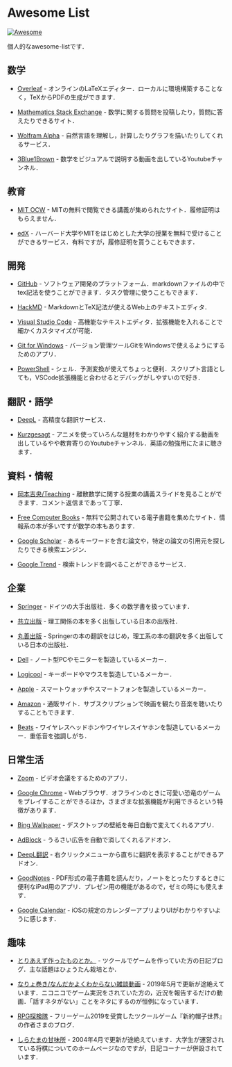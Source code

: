 # Awesome List

[![Awesome](https://cdn.rawgit.com/sindresorhus/awesome/d7305f38d29fed78fa85652e3a63e154dd8e8829/media/badge.svg)](https://github.com/sindresorhus/awesome)

個人的なawesome-listです．

## 数学

- [Overleaf](https://ja.overleaf.com/) - オンラインのLaTeXエディター．ローカルに環境構築することなく，TeXからPDFの生成ができます．

- [Mathematics Stack Exchange](https://math.stackexchange.com/) - 数学に関する質問を投稿したり，質問に答えたりできるサイト．

- [Wolfram Alpha](https://www.wolframalpha.com/) - 自然言語を理解し，計算したりグラフを描いたりしてくれるサービス．

- [3Blue1Brown](https://www.youtube.com/c/3blue1brown) - 数学をビジュアルで説明する動画を出しているYoutubeチャンネル．

## 教育

- [MIT OCW](https://ocw.mit.edu/) - MITの無料で閲覧できる講義が集められたサイト．履修証明はもらえません．

- [edX](https://www.edx.org/) - ハーバード大学やMITをはじめとした大学の授業を無料で受けることができるサービス．有料ですが，履修証明を貰うこともできます．

## 開発

- [GitHub](https://github.co.jp/) - ソフトウェア開発のプラットフォーム．markdownファイルの中でtex記法を使うことができます．タスク管理に使うこともできます．

- [HackMD](https://hackmd.io/) - MarkdownとTeX記法が使えるWeb上のテキストエディタ．

- [Visual Studio Code](https://azure.microsoft.com/ja-jp/products/visual-studio-code/) - 高機能なテキストエディタ．拡張機能を入れることで細かくカスタマイズが可能．

- [Git for Windows](https://gitforwindows.org/) - バージョン管理ツールGitをWindowsで使えるようにするためのアプリ．

- [PowerShell](https://github.com/PowerShell/PowerShell) - シェル．予測変換が使えてちょっと便利．スクリプト言語としても，VSCode拡張機能と合わせるとデバッグがしやすいので好き．

## 翻訳・語学

- [DeepL](https://www.deepl.com/translator) - 高精度な翻訳サービス．

- [Kurzgesagt](https://www.youtube.com/c/inanutshell) - アニメを使っていろんな題材をわかりやすく紹介する動画を出しているやや教育寄りのYoutubeチャンネル．英語の勉強用にたまに聴きます．

## 資料・情報

- [岡本吉央/Teaching](http://dopal.cs.uec.ac.jp/okamotoy/lect/) - 離散数学に関する授業の講義スライドを見ることができます．コメント返信まであって丁寧．

- [Free Computer Books](https://freecomputerbooks.com/) - 無料で公開されている電子書籍を集めたサイト．情報系の本が多いですが数学の本もあります．

- [Google Scholar](https://scholar.google.co.jp/schhp?hl=ja) - あるキーワードを含む論文や，特定の論文の引用元を探したりできる検索エンジン．

- [Google Trend](https://trends.google.co.jp/trends/?geo=JP) - 検索トレンドを調べることができるサービス．

## 企業

- [Springer](https://www.springer.com/jp/) - ドイツの大手出版社．多くの数学書を扱っています．

- [共立出版](https://www.kyoritsu-pub.co.jp/) - 理工関係の本を多く出版している日本の出版社．

- [丸善出版](https://www.maruzen-publishing.co.jp/) - Springerの本の翻訳をはじめ，理工系の本の翻訳を多く出版している日本の出版社．

- [Dell](https://www.dell.com/ja-jp) - ノート型PCやモニターを製造しているメーカー．

- [Logicool](https://www.logicool.co.jp/ja-jp) - キーボードやマウスを製造しているメーカー．

- [Apple](https://www.apple.com/jp/) - スマートウォッチやスマートフォンを製造しているメーカー．

- [Amazon](https://www.amazon.co.jp/) - 通販サイト．サブスクリプションで映画を観たり音楽を聴いたりすることもできます．

- [Beats](https://www.beatsbydre.com/jp) - ワイヤレスヘッドホンやワイヤレスイヤホンを製造しているメーカー．重低音を強調しがち．

## 日常生活

- [Zoom](https://zoom.us/) - ビデオ会議をするためのアプリ．

- [Google Chrome](https://www.google.com/intl/ja_jp/chrome/) - Webブラウザ．オフラインのときに可愛い恐竜のゲームをプレイすることができるほか，さまざまな拡張機能が利用できるという特徴があります．

- [Bing Wallpaper](https://www.microsoft.com/ja-jp/bing/bing-wallpaper) - デスクトップの壁紙を毎日自動で変えてくれるアプリ．

- [AdBlock](https://chrome.google.com/webstore/detail/adblock-%E2%80%94-best-ad-blocker/gighmmpiobklfepjocnamgkkbiglidom) - うるさい広告を自動で消してくれるアドオン．

- [DeepL翻訳](https://chrome.google.com/webstore/detail/deepl-translate-reading-w/cofdbpoegempjloogbagkncekinflcnj/) - 右クリックメニューから直ちに翻訳を表示することができるアドオン．

- [GoodNotes](https://apps.apple.com/jp/app/goodnotes-5/id1444383602) - PDF形式の電子書籍を読んだり，ノートをとったりするときに便利なiPad用のアプリ．プレゼン用の機能があるので，ゼミの時にも使えます．

- [Google Calendar](https://calendar.google.com/calendar/) - iOSの規定のカレンダーアプリよりUIがわかりやすいように感じます．

## 趣味

- [とりあえず作ったものとか。](http://para.blog14.fc2.com/) - ツクールでゲームを作っていた方の日記ブログ．主な話題はひょうたん栽培とか．

- [なりょ巻き/なんだかよくわからない雑談動画](https://www.nicovideo.jp/series/12303?ref=pc_watch_description_series) - 2019年5月で更新が途絶えています．ニコニコでゲーム実況をされていた方の，近況を報告するだけの動画．「話すネタがない」ことをネタにするのが恒例になっています．

- [RPG探検隊](https://rpgex.sakura.ne.jp/home/) - フリーゲーム2019を受賞したツクールゲーム『新約帽子世界』の作者さまのブログ．

- [しらたまの甘味所](http://www5e.biglobe.ne.jp/~siratama/frame/index.html) - 2004年4月で更新が途絶えています．大学生が運営されている将棋についてのホームページなのですが，日記コーナーが併設されています．
